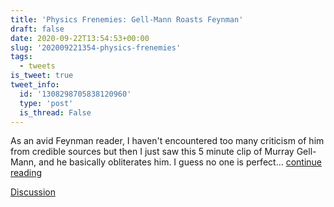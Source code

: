 ```yaml
---
title: 'Physics Frenemies: Gell-Mann Roasts Feynman'
draft: false
date: 2020-09-22T13:54:53+00:00
slug: '202009221354-physics-frenemies'
tags:
  - tweets
is_tweet: true
tweet_info:
  id: '1308298705838120960'
  type: 'post'
  is_thread: False
---
```




As an avid Feynman reader, I haven't encountered too many criticism of him from credible sources but then I just saw this 5 minute clip of Murray Gell-Mann, and he basically obliterates him. I guess no one is perfect... [continue reading](urls[0])

[Discussion](https://x.com/sytelus/status/1308298705838120960)
